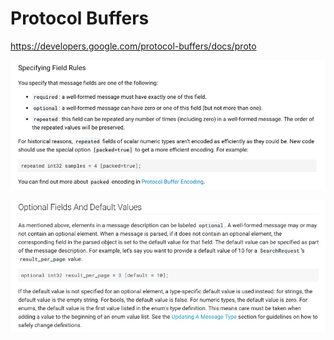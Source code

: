 # Protocol Buffers

https://developers.google.com/protocol-buffers/docs/proto

![](media/15161805988340.jpg)


![](media/15161810169174.jpg)


